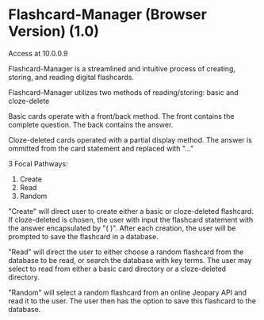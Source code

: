 # Flashcard-Manager (Browser Version) (1.0)

Access at 10.0.0.9

Flashcard-Manager is a streamlined and intuitive process of creating, storing, and reading digital flashcards.

Flashcard-Manager utilizes two methods of reading/storing: basic and cloze-delete

Basic cards operate with a front/back method.  The front contains the complete question.  The back contains the answer.

Cloze-deleted cards operated with a partial display method.  The answer is ommitted from the card statement and replaced with "..."

3 Focal Pathways:

1. Create 
2. Read
3. Random

"Create" will direct user to create either a basic or cloze-deleted flashcard.  If cloze-deleted is chosen, the user with input the flashcard statement with the answer encapsulated by  "(  )".  After each creation, the user will be prompted to save the flashcard in a database.

"Read" will direct the user to either choose a random flashcard from the database to be read, or search the database with key terms.  The user may select to read from either a basic card directory or a cloze-deleted directory.

"Random" will select a random flashcard from an online Jeopary API and read it to the user.  The user then has the option to save this flashcard to the database.
